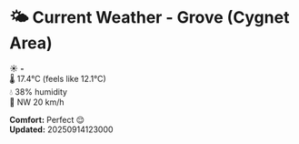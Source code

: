 # 🌤️ Current Weather - Grove (Cygnet Area)

☀️ **-**  
🌡️ 17.4°C (feels like 12.1°C)  
💧 38% humidity  
💨 NW 20 km/h  

**Comfort:** Perfect 😌  
**Updated:** 20250914123000
